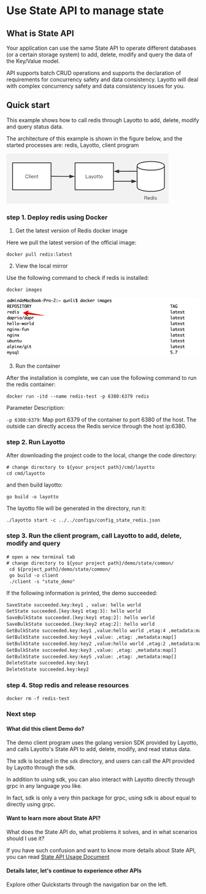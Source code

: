 # Use State API to manage state
## What is State API
Your application can use the same State API to operate different databases (or a certain storage system) to add, delete, modify and query the data of the Key/Value model.

API supports batch CRUD operations and supports the declaration of requirements for concurrency safety and data consistency. Layotto will deal with complex concurrency safety and data consistency issues for you.
## Quick start
This example shows how to call redis through Layotto to add, delete, modify and query status data.

The architecture of this example is shown in the figure below, and the started processes are: redis, Layotto, client program

![img.png](../../../img/state/img.png)
### step 1. Deploy redis using Docker

1. Get the latest version of Redis docker image

Here we pull the latest version of the official image:

```shell
docker pull redis:latest
```

2. View the local mirror 
   
Use the following command to check if redis is installed:
   
```shell
docker images
```
![img.png](../../../img/mq/start/img.png)

3. Run the container

After the installation is complete, we can use the following command to run the redis container:

```shell
docker run -itd --name redis-test -p 6380:6379 redis
```

Parameter Description:

`-p 6380:6379`: Map port 6379 of the container to port 6380 of the host. The outside can directly access the Redis service through the host ip:6380.

### step 2. Run Layotto

After downloading the project code to the local, change the code directory:

```shell
# change directory to ${your project path}/cmd/layotto
cd cmd/layotto
```

and then build layotto:

```shell @if.not.exist layotto
go build -o layotto
```

The layotto file will be generated in the directory, run it:

```shell @background
./layotto start -c ../../configs/config_state_redis.json
```

### step 3. Run the client program, call Layotto to add, delete, modify and query

```shell
# open a new terminal tab
# change directory to ${your project path}/demo/state/common/
 cd ${project_path}/demo/state/common/
 go build -o client
 ./client -s "state_demo"
```

If the following information is printed, the demo succeeded:

```bash
SaveState succeeded.key:key1 , value: hello world 
GetState succeeded.[key:key1 etag:3]: hello world
SaveBulkState succeeded.[key:key1 etag:2]: hello world
SaveBulkState succeeded.[key:key2 etag:2]: hello world
GetBulkState succeeded.key:key1 ,value:hello world ,etag:4 ,metadata:map[] 
GetBulkState succeeded.key:key4 ,value: ,etag: ,metadata:map[] 
GetBulkState succeeded.key:key2 ,value:hello world ,etag:2 ,metadata:map[] 
GetBulkState succeeded.key:key3 ,value: ,etag: ,metadata:map[] 
GetBulkState succeeded.key:key5 ,value: ,etag: ,metadata:map[] 
DeleteState succeeded.key:key1
DeleteState succeeded.key:key2
```

### step 4. Stop redis and release resources

```shell
docker rm -f redis-test
```

### Next step
#### What did this client Demo do?
The demo client program uses the golang version SDK provided by Layotto, and calls Layotto's State API to add, delete, modify, and read status data.

The sdk is located in the `sdk` directory, and users can call the API provided by Layotto through the sdk.

In addition to using sdk, you can also interact with Layotto directly through grpc in any language you like.

In fact, sdk is only a very thin package for grpc, using sdk is about equal to directly using grpc.

#### Want to learn more about State API?
What does the State API do, what problems it solves, and in what scenarios should I use it?

If you have such confusion and want to know more details about State API, you can read [State API Usage Document](zh/api_reference/state/reference)

#### Details later, let's continue to experience other APIs
Explore other Quickstarts through the navigation bar on the left.
